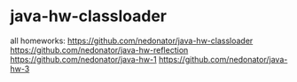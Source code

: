 # java-hw-classloader

all homeworks:
https://github.com/nedonator/java-hw-classloader
https://github.com/nedonator/java-hw-reflection
https://github.com/nedonator/java-hw-1
https://github.com/nedonator/java-hw-3
